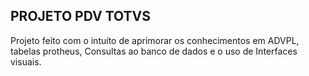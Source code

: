 ## PROJETO PDV TOTVS

<p> Projeto feito com o intuíto de aprimorar os conhecimentos em ADVPL, tabelas protheus, Consultas ao banco de dados e o uso de Interfaces visuais.</p>
